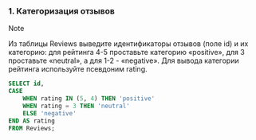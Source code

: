 ### 1. Категоризация отзывов
> [!NOTE]
> Из таблицы Reviews выведите идентификаторы отзывов (поле id) и их категорию: для рейтинга 4-5 проставьте категорию «positive», для 3 проставьте «neutral», а для 1-2 - «negative». Для вывода категории рейтинга используйте псевдоним rating.
```sql
SELECT id,
CASE
    WHEN rating IN (5, 4) THEN 'positive'
    WHEN rating = 3 THEN 'neutral'
    ELSE 'negative'
END AS rating
FROM Reviews;
```